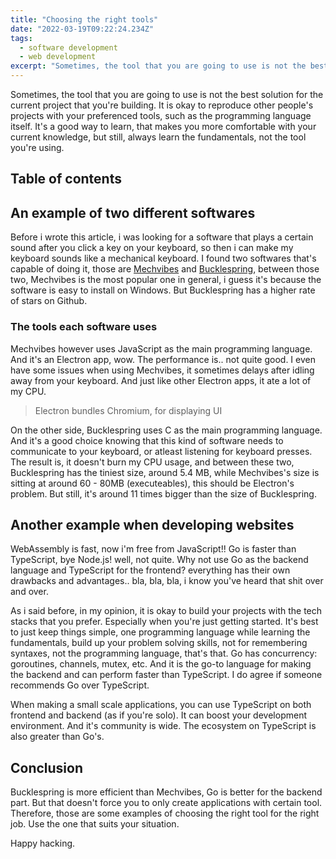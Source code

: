 ```yaml
---
title: "Choosing the right tools"
date: "2022-03-19T09:22:24.234Z"
tags:
  - software development 
  - web development
excerpt: "Sometimes, the tool that you are going to use is not the best solution for the current project that you're building. It is okay to reproduce other people's projects with your preferenced tools, such as the programming language itself. Here are some examples of choosing the right tools."
---
```


Sometimes, the tool that you are going to use is not the best solution for the current project that you're building. It is okay to reproduce other people's projects with your preferenced tools, such as the programming language itself. It's a good way to learn, that makes you more comfortable with your current knowledge, but still, always learn the fundamentals, not the tool you're using.

## Table of contents

## An example of two different softwares

Before i wrote this article, i was looking for a software that plays a certain sound after you click a key on your keyboard, so then i can make my keyboard sounds like a mechanical keyboard. I found two softwares that's capable of doing it, those are [Mechvibes](https://github.com/hainguyents13/mechvibes) and [Bucklespring](https://github.com/zevv/bucklespring), between those two, Mechvibes is the most popular one in general, i guess it's because the software is easy to install on Windows. But Bucklespring has a higher rate of stars on Github. 

### The tools each software uses

Mechvibes however uses JavaScript as the main programming language. And it's an Electron app, wow. The performance is.. not quite good. I even have some issues when using Mechvibes, it sometimes delays after idling away from your keyboard. And just like other Electron apps, it ate a lot of my CPU. 

> Electron bundles Chromium, for displaying UI

On the other side, Bucklespring uses C as the main programming language. And it's a good choice knowing that this kind of software needs to communicate to your keyboard, or atleast listening for keyboard presses. The result is, it doesn't burn my CPU usage, and between these two, Bucklespring has the tiniest size, around 5.4 MB, while Mechvibes's size is sitting at around 60 - 80MB (executeables), this should be Electron's problem. But still, it's around 11 times bigger than the size of Bucklespring.

## Another example when developing websites

WebAssembly is fast, now i'm free from JavaScript!! Go is faster than TypeScript, bye Node.js! well, not quite. Why not use Go as the backend language and TypeScript for the frontend? everything has their own drawbacks and advantages.. bla, bla, bla, i know you've heard that shit over and over.

As i said before, in my opinion, it is okay to build your projects with the tech stacks that you prefer. Especially when you're just getting started. It's best to just keep things simple, one programming language while learning the fundamentals, build up your problem solving skills, not for remembering syntaxes, not the programming language, that's that. Go has concurrency: goroutines, channels, mutex, etc. And it is the go-to language for making the backend and can perform faster than TypeScript. I do agree if someone recommends Go over TypeScript.

When making a small scale applications, you can use TypeScript on both frontend and backend (as if you're solo). It can boost your development environment. And it's community is wide. The ecosystem on TypeScript is also greater than Go's.

## Conclusion

Bucklespring is more efficient than Mechvibes, Go is better for the backend part. But that doesn't force you to only create applications with certain tool. Therefore, those are some examples of choosing the right tool for the right job. Use the one that suits your situation.

Happy hacking.
